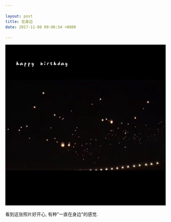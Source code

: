 ```yaml
---

layout: post
title: 在身边
date: 2017-11-08 09:06:54 +0800

---
```


![happy birthday](/images/hb.jepg)

看到这张照片好开心, 有种"一直在身边"的感觉.

